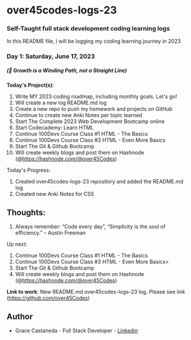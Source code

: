 <!-- README doc not in use -->
# over45codes-logs-23

### Self-Taught full stack development coding learning logs 
In this README file, I will be logging my coding learning journey in 2023

### Day 1: Saturday, June 17, 2023

##### (🌱 Growth is a Winding Path, not a Straight Line)

**Today's Project(s)**:

1. Write MY 2023 coding roadmap, including monthly goals. Let's go! 
2. Will create a new log README.md log 
3. Create a new repo to push my homework and projects on GitHub
4. Continue to create new Anki Notes per topic learned
5. Start The Complete 2023 Web Development Bootcamp online
6. Start Codecademy: Learn HTML
7. Continue 100Devs Course Class #1 HTML - The Basics 
8. Continue 100Devs Course Class #3 HTML - Even More Basics
9. Start The Git & Github Bootcamp
10. Will create weekly blogs and post them on Hashnode (@https://hashnode.com/@over45Codes)

Today's Progress:

1. Created over45codes-logs-23 repository and added the README.md log
2. Created new Anki Notes for CSS 


## Thoughts:

1. Always remember: “Code every day”, “Simplicity is the soul of efficiency.” – Austin Freeman

Up next: 

1. Continue 100Devs Course Class #1 HTML - The Basics 
2. Continue 100Devs Course Class #3 HTML - Even More Basics>
3. Start The Git & Github Bootcamp
4. Will create weekly blogs and post them on Hashnode (@https://hashnode.com/@over45Codes)

**Link to work**: New README.md over45codes-logs-23 log. Please see link (https://github.com/over45Codes)

## Author

- Grace Castaneda - Full Stack Developer - [Linkedin](https://www.linkedin.com/in/castanedagrace/)
